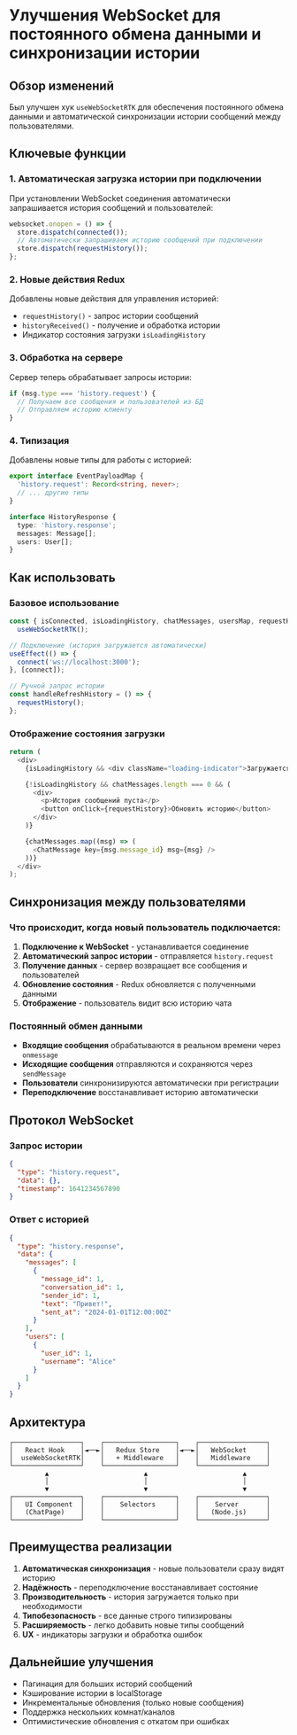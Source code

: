 # Улучшения WebSocket для постоянного обмена данными и синхронизации истории

## Обзор изменений

Был улучшен хук `useWebSocketRTK` для обеспечения постоянного обмена данными и автоматической
синхронизации истории сообщений между пользователями.

## Ключевые функции

### 1. Автоматическая загрузка истории при подключении

При установлении WebSocket соединения автоматически запрашивается история сообщений и пользователей:

```typescript
websocket.onopen = () => {
  store.dispatch(connected());
  // Автоматически запрашиваем историю сообщений при подключении
  store.dispatch(requestHistory());
};
```

### 2. Новые действия Redux

Добавлены новые действия для управления историей:

- `requestHistory()` - запрос истории сообщений
- `historyReceived()` - получение и обработка истории
- Индикатор состояния загрузки `isLoadingHistory`

### 3. Обработка на сервере

Сервер теперь обрабатывает запросы истории:

```javascript
if (msg.type === 'history.request') {
  // Получаем все сообщения и пользователей из БД
  // Отправляем историю клиенту
}
```

### 4. Типизация

Добавлены новые типы для работы с историей:

```typescript
export interface EventPayloadMap {
  'history.request': Record<string, never>;
  // ... другие типы
}

interface HistoryResponse {
  type: 'history.response';
  messages: Message[];
  users: User[];
}
```

## Как использовать

### Базовое использование

```typescript
const { isConnected, isLoadingHistory, chatMessages, usersMap, requestHistory, sendMessage } =
  useWebSocketRTK();

// Подключение (история загружается автоматически)
useEffect(() => {
  connect('ws://localhost:3000');
}, [connect]);

// Ручной запрос истории
const handleRefreshHistory = () => {
  requestHistory();
};
```

### Отображение состояния загрузки

```typescript
return (
  <div>
    {isLoadingHistory && <div className="loading-indicator">Загружается история сообщений...</div>}

    {!isLoadingHistory && chatMessages.length === 0 && (
      <div>
        <p>История сообщений пуста</p>
        <button onClick={requestHistory}>Обновить историю</button>
      </div>
    )}

    {chatMessages.map((msg) => (
      <ChatMessage key={msg.message_id} msg={msg} />
    ))}
  </div>
);
```

## Синхронизация между пользователями

### Что происходит, когда новый пользователь подключается:

1. **Подключение к WebSocket** - устанавливается соединение
2. **Автоматический запрос истории** - отправляется `history.request`
3. **Получение данных** - сервер возвращает все сообщения и пользователей
4. **Обновление состояния** - Redux обновляется с полученными данными
5. **Отображение** - пользователь видит всю историю чата

### Постоянный обмен данными

- **Входящие сообщения** обрабатываются в реальном времени через `onmessage`
- **Исходящие сообщения** отправляются и сохраняются через `sendMessage`
- **Пользователи** синхронизируются автоматически при регистрации
- **Переподключение** восстанавливает историю автоматически

## Протокол WebSocket

### Запрос истории

```json
{
  "type": "history.request",
  "data": {},
  "timestamp": 1641234567890
}
```

### Ответ с историей

```json
{
  "type": "history.response",
  "data": {
    "messages": [
      {
        "message_id": 1,
        "conversation_id": 1,
        "sender_id": 1,
        "text": "Привет!",
        "sent_at": "2024-01-01T12:00:00Z"
      }
    ],
    "users": [
      {
        "user_id": 1,
        "username": "Alice"
      }
    ]
  }
}
```

## Архитектура

```
┌─────────────────┐    ┌──────────────────┐    ┌─────────────────┐
│   React Hook    │◄──►│   Redux Store    │◄──►│   WebSocket     │
│  useWebSocketRTK│    │   + Middleware   │    │   Middleware    │
└─────────────────┘    └──────────────────┘    └─────────────────┘
         ▲                        ▲                        ▲
         │                        │                        │
         ▼                        ▼                        ▼
┌─────────────────┐    ┌──────────────────┐    ┌─────────────────┐
│   UI Component  │    │    Selectors     │    │    Server       │
│   (ChatPage)    │    │                  │    │   (Node.js)     │
└─────────────────┘    └──────────────────┘    └─────────────────┘
```

## Преимущества реализации

1. **Автоматическая синхронизация** - новые пользователи сразу видят историю
2. **Надёжность** - переподключение восстанавливает состояние
3. **Производительность** - история загружается только при необходимости
4. **Типобезопасность** - все данные строго типизированы
5. **Расширяемость** - легко добавить новые типы сообщений
6. **UX** - индикаторы загрузки и обработка ошибок

## Дальнейшие улучшения

- Пагинация для больших историй сообщений
- Кэширование истории в localStorage
- Инкрементальные обновления (только новые сообщения)
- Поддержка нескольких комнат/каналов
- Оптимистические обновления с откатом при ошибках
